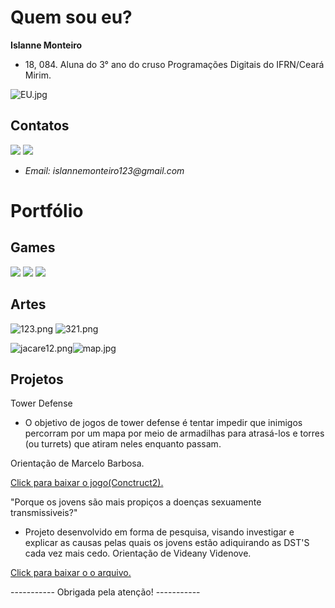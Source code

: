 
# Quem sou eu?
   **Islanne Monteiro**
- 18, 084. Aluna do 3° ano do cruso Programações Digitais do IFRN/Ceará Mirim.

![EU.jpg](EU.jpg)

   
## Contatos
 
[![](face12.png)](https://www.facebook.com/islanne.monteiro) [![](iss.png)](https://www.instagram.com/islannemont/)          
- _Email: islannemonteiro123@gmail.com_


# Portfólio

## Games

[![](domi2.png)](https://joozi.github.io/Domination/)
[![](rais1.png)](https://rafaelapaivva.github.io/Rais/index)
[![](random.png)](https://jadsamiamedeiros.github.io/randomquiz/)

## Artes

![123.png](123.png) ![321.png](321.png)

![jacare12.png](jacare12.png)![map.jpg](map.jpg)


## Projetos

Tower Defense
- O objetivo de jogos de tower defense é tentar impedir que inimigos percorram por um mapa por meio de armadilhas para atrasá-los e torres (ou turrets) que atiram neles enquanto passam. 

Orientação de Marcelo Barbosa.

[Click para baixar o jogo(Conctruct2).](tower.capx)

 "Porque os jovens são mais propiços a doenças sexuamente transmissiveis?"
- Projeto desenvolvido em forma de pesquisa, visando investigar e explicar as causas pelas quais os jovens estão adiquirando as DST'S cada vez mais cedo. 
Orientação de Videany Videnove.

[Click para baixar o o arquivo.](Projetobiologia.docx)

----------- Obrigada pela atenção! -----------
